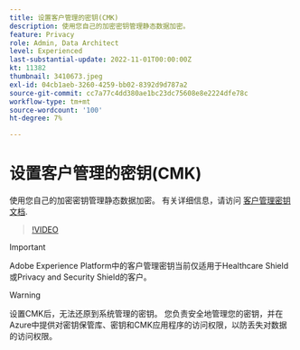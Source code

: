 ```yaml
---
title: 设置客户管理的密钥(CMK)
description: 使用您自己的加密密钥管理静态数据加密。
feature: Privacy
role: Admin, Data Architect
level: Experienced
last-substantial-update: 2022-11-01T00:00:00Z
kt: 11382
thumbnail: 3410673.jpeg
exl-id: 04cb1aeb-3260-4259-bb02-8392d9d787a2
source-git-commit: cc7a77c4dd380ae1bc23dc75608e8e2224dfe78c
workflow-type: tm+mt
source-wordcount: '100'
ht-degree: 7%

---
```


# 设置客户管理的密钥(CMK)

使用您自己的加密密钥管理静态数据加密。 有关详细信息，请访问 [客户管理密钥文档](https://experienceleague.adobe.com/docs/experience-platform/landing/governance-privacy-security/customer-managed-keys.html).

>[!VIDEO](https://video.tv.adobe.com/v/3410673/?quality=12&learn=on)

>[!IMPORTANT]
>
> Adobe Experience Platform中的客户管理密钥当前仅适用于Healthcare Shield或Privacy and Security Shield的客户。

>[!WARNING]
>
>设置CMK后，无法还原到系统管理的密钥。 您负责安全地管理您的密钥，并在Azure中提供对密钥保管库、密钥和CMK应用程序的访问权限，以防丢失对数据的访问权限。
